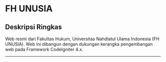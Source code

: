 # FH UNUSIA 

## Deskripsi Ringkas
Web resmi dari Fakultas Hukum, Universitas Nahdlatul Ulama Indonesia (FH UNUSIA). Web ini dibangun dengan dukungan kerangka pengembangan web pada Framework CodeIgniter 4.x. 

<hr>